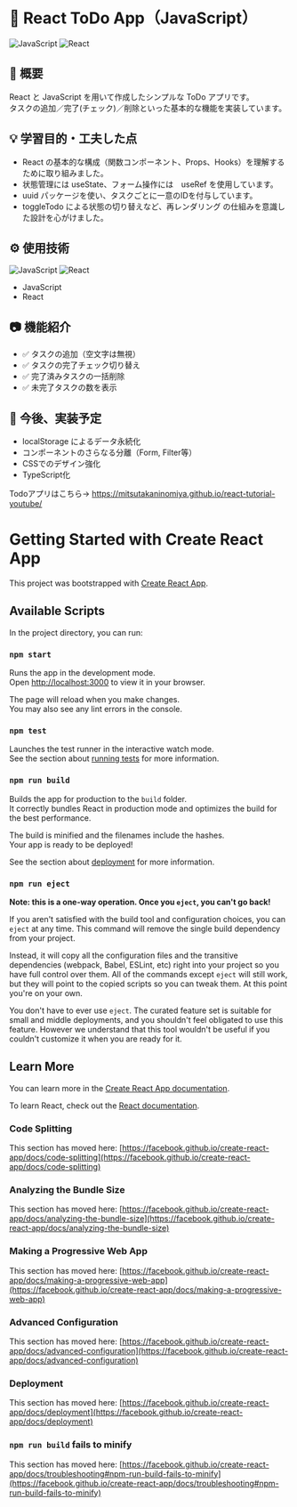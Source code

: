 # 📝 React ToDo App（JavaScript）

![JavaScript](https://img.shields.io/badge/Code-JavaScript-F7DF1E?logo=javascript&logoColor=black)
![React](https://img.shields.io/badge/Library-React-61DAFB?logo=react&logoColor=black)

## 📌 概要

React と JavaScript を用いて作成したシンプルな ToDo アプリです。  
タスクの追加／完了(チェック)／削除といった基本的な機能を実装しています。

## 💡 学習目的・工夫した点

- React の基本的な構成（関数コンポーネント、Props、Hooks）を理解するために取り組みました。
- 状態管理には useState、フォーム操作には　useRef を使用しています。
- uuid パッケージを使い、タスクごとに一意のIDを付与しています。
- toggleTodo による状態の切り替えなど、再レンダリング の仕組みを意識した設計を心がけました。

## ⚙ 使用技術
![JavaScript](https://img.shields.io/badge/Code-JavaScript-F7DF1E?logo=javascript&logoColor=black)
![React](https://img.shields.io/badge/Library-React-61DAFB?logo=react&logoColor=black)
- JavaScript
- React

## 📷 機能紹介

- ✅ タスクの追加（空文字は無視）
- ✅ タスクの完了チェック切り替え
- ✅ 完了済みタスクの一括削除
- ✅ 未完了タスクの数を表示

## 🚀 今後、実装予定

- localStorage によるデータ永続化
- コンポーネントのさらなる分離（Form, Filter等）
- CSSでのデザイン強化
- TypeScript化

Todoアプリはこちら→ https://mitsutakaninomiya.github.io/react-tutorial-youtube/



# Getting Started with Create React App

This project was bootstrapped with [Create React App](https://github.com/facebook/create-react-app).

## Available Scripts

In the project directory, you can run:

### `npm start`

Runs the app in the development mode.\
Open [http://localhost:3000](http://localhost:3000) to view it in your browser.

The page will reload when you make changes.\
You may also see any lint errors in the console.

### `npm test`

Launches the test runner in the interactive watch mode.\
See the section about [running tests](https://facebook.github.io/create-react-app/docs/running-tests) for more information.

### `npm run build`

Builds the app for production to the `build` folder.\
It correctly bundles React in production mode and optimizes the build for the best performance.

The build is minified and the filenames include the hashes.\
Your app is ready to be deployed!

See the section about [deployment](https://facebook.github.io/create-react-app/docs/deployment) for more information.

### `npm run eject`

**Note: this is a one-way operation. Once you `eject`, you can't go back!**

If you aren't satisfied with the build tool and configuration choices, you can `eject` at any time. This command will remove the single build dependency from your project.

Instead, it will copy all the configuration files and the transitive dependencies (webpack, Babel, ESLint, etc) right into your project so you have full control over them. All of the commands except `eject` will still work, but they will point to the copied scripts so you can tweak them. At this point you're on your own.

You don't have to ever use `eject`. The curated feature set is suitable for small and middle deployments, and you shouldn't feel obligated to use this feature. However we understand that this tool wouldn't be useful if you couldn't customize it when you are ready for it.

## Learn More

You can learn more in the [Create React App documentation](https://facebook.github.io/create-react-app/docs/getting-started).

To learn React, check out the [React documentation](https://reactjs.org/).

### Code Splitting

This section has moved here: [https://facebook.github.io/create-react-app/docs/code-splitting](https://facebook.github.io/create-react-app/docs/code-splitting)

### Analyzing the Bundle Size

This section has moved here: [https://facebook.github.io/create-react-app/docs/analyzing-the-bundle-size](https://facebook.github.io/create-react-app/docs/analyzing-the-bundle-size)

### Making a Progressive Web App

This section has moved here: [https://facebook.github.io/create-react-app/docs/making-a-progressive-web-app](https://facebook.github.io/create-react-app/docs/making-a-progressive-web-app)

### Advanced Configuration

This section has moved here: [https://facebook.github.io/create-react-app/docs/advanced-configuration](https://facebook.github.io/create-react-app/docs/advanced-configuration)

### Deployment

This section has moved here: [https://facebook.github.io/create-react-app/docs/deployment](https://facebook.github.io/create-react-app/docs/deployment)

### `npm run build` fails to minify

This section has moved here: [https://facebook.github.io/create-react-app/docs/troubleshooting#npm-run-build-fails-to-minify](https://facebook.github.io/create-react-app/docs/troubleshooting#npm-run-build-fails-to-minify)

